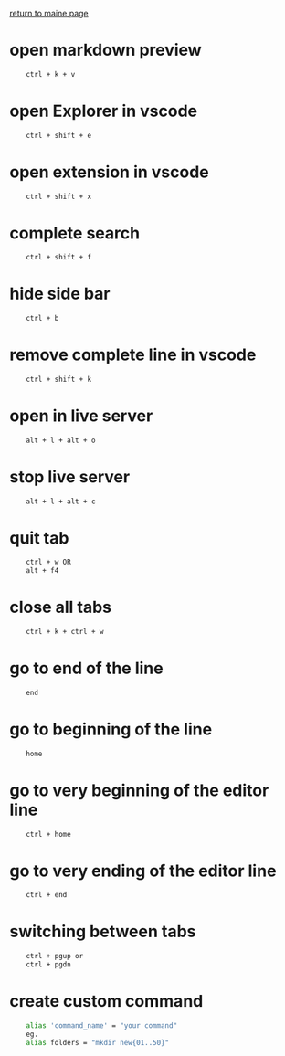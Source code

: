 [return to maine page](readme.md)

# open markdown preview

```bash
    ctrl + k + v
```

# open Explorer in vscode

```bash
    ctrl + shift + e
```

# open extension in vscode

```bash
    ctrl + shift + x
```

# complete search

```bash
    ctrl + shift + f
```

# hide side bar

```bash
    ctrl + b
```

# remove complete line in vscode

```bash
    ctrl + shift + k
```

# open in live server

```bash
    alt + l + alt + o
```

# stop live server

```bash
    alt + l + alt + c
```

# quit tab

```bash
    ctrl + w OR
    alt + f4
```

# close all tabs

```bash
    ctrl + k + ctrl + w
```

# go to end of the line

```bash
    end
```

# go to beginning of the line

```bash
    home
```

# go to very beginning of the editor line

```bash
    ctrl + home
```

# go to very ending of the editor line

```bash
    ctrl + end
```

# switching between tabs

```bash
    ctrl + pgup or
    ctrl + pgdn
```

# create custom command

```bash
    alias 'command_name' = "your command"
    eg.
    alias folders = "mkdir new{01..50}"
```
